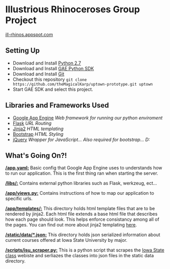 Illustrious Rhinoceroses Group Project
==========
[ill-rhinos.appspot.com](http://ill-rhinos.appspot.com/)

Setting Up
-----------
* Download and Install [Python 2.7](http://www.python.org/download/releases/2.7/)
* Download and Install [GAE Python SDK](https://developers.google.com/appengine/downloads)
* Download and Install [Git](http://git-scm.com/book/en/Getting-Started-Installing-Git)
* Checkout this repository ```git clone https://github.com/theMagicalKarp/uptown-prototype.git uptown```
* Start GAE SDK and select this project.

Libraries and Frameworks Used
-----------
* [Google App Engine](https://developers.google.com/appengine/) *Web framework for running our python enviroment*
* [Flask](http://flask.pocoo.org/) *URL Routing*
* [Jinja2](http://jinja.pocoo.org/) *HTML templating*
* [Bootstrap](http://getbootstrap.com/) *HTML Styling*
* [jQuery](http://jquery.com/) *Wrapper for JavaScript... Also required for bootstrap... D:*

What's Going On?!
-----------
[__/app.yaml:__](https://github.com/theMagicalKarp/ill-rhinos/blob/master/app.yaml) Basic config that Google App Engine uses to understands how to run our application. This is the first thing ran when starting the server.

[__/libs/:__](https://github.com/theMagicalKarp/ill-rhinos/tree/master/libs) Contains external python libraries such as Flask, werkzeug, ect...

[__/app/views.py:__](https://github.com/theMagicalKarp/ill-rhinos/blob/master/app/views.py) Contains instructions of how to map our application to specific urls.

[__/app/templates/:__](https://github.com/theMagicalKarp/ill-rhinos/blob/master/app/templates) This directory holds html template files that are to be rendered by jinja2.  Each html file extends a base html file that describes how each page should look.  This helps enforce consistancy among all of the pages.  You can find out more about jinja2 templating [here](http://jinja.pocoo.org/docs/templates/).

[__/static/data/*.json:__](https://github.com/theMagicalKarp/ill-rhinos/tree/master/static/data)  This directory holds json serialized information about current courses offered at Iowa State University by major.

[__/scripts/isu_scraper.py:__](https://github.com/theMagicalKarp/ill-rhinos/blob/master/scripts/isu_scraper.py)  This is a python script that scrapes the [Iowa State class](http://classes.iastate.edu/) webiste and serliazes the classes into json files in the static data directory.
